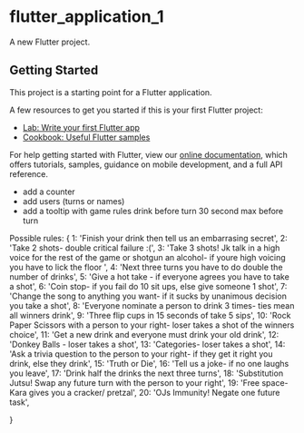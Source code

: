 # flutter_application_1

A new Flutter project.

## Getting Started

This project is a starting point for a Flutter application.

A few resources to get you started if this is your first Flutter project:

- [Lab: Write your first Flutter app](https://flutter.dev/docs/get-started/codelab)
- [Cookbook: Useful Flutter samples](https://flutter.dev/docs/cookbook)

For help getting started with Flutter, view our
[online documentation](https://flutter.dev/docs), which offers tutorials,
samples, guidance on mobile development, and a full API reference.

- add a counter
- add users (turns or names)
- add a tooltip with game rules
    drink before turn
    30 second max before turn 

Possible rules: 
{
    1: 'Finish your drink then tell us an embarrasing secret',
    2: 'Take 2 shots- double critical failure :(',
    3: 'Take 3 shots! Jk talk in a high voice for the rest of the game or shotgun an alcohol- if youre high voicing you have to lick the floor ',
    4: 'Next three turns you have to do double the number of drinks',
    5: 'Give a hot take - if everyone agrees you have to take a shot',
    6: 'Coin stop- if you fail do 10 sit ups, else give someone 1 shot',
    7: 'Change the song to anything you want- if it sucks by unanimous decision you take a shot',
    8: 'Everyone nominate a person to drink 3 times- ties mean all winners drink',
    9: 'Three flip cups in 15 seconds of take 5 sips',
    10: 'Rock Paper Scissors with a person to your right- loser takes a shot of the winners choice',
    11: 'Get a new drink and everyone must drink your old drink',
    12: 'Donkey Balls - loser takes a shot',
    13: 'Categories- loser takes a shot',
    14: 'Ask a trivia question to the person to your right- if they get it right you drink, else they drink',
    15: 'Truth or Die',
    16: 'Tell us a joke- if no one laughs you leave',
    17: 'Drink half the drinks the next three turns',
    18: 'Substitution Jutsu! Swap any future turn with the person to your right',
    19: 'Free space- Kara gives you a cracker/ pretzal',
    20: 'OJs Immunity! Negate one future task',
    
  }